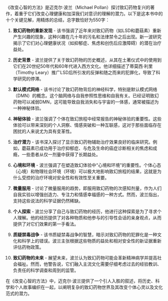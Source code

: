 《改变心智的方法》是迈克尔·波兰（Michael Pollan）探讨致幻药物复兴的著作，着重于它们改变心理健康和加深我们对意识的理解的潜力。以下是这本书中的十个关键见解，用精炼的总结，总字数恰好为550字：

1. **致幻药物的重新发现** - 该书强调了近年来对致幻药物（如LSD和蘑菇素）重新产生兴趣的现象，这种兴趣在几十年的污名和法律禁令之后出现。新一波研究揭示了它们对心理健康状况（如抑郁症、焦虑和创伤后应激障碍）的潜在治疗益处。

2. **历史背景** - 波兰提供了关于致幻药物的历史概述，从其在土著仪式中的使用到它们在20世纪50年代和60年代进入西方文化。他详细描述了蒂莫西·利里（Timothy Leary）推广LSD后所引发的反弹和随之而来的犯罪化，导致了科学研究的停滞。

3. **默认模式网络** - 该书讨论了致幻药物背后的神经科学，特别是默认模式网络（DMN）的概念。这个脑网络与自我参照性思维和自我有关。已经证明致幻药物可以减弱DMN，这可能导致自我消失和与宇宙的一体感，通常被描述为一种神秘体验。

4. **神秘体验** - 波兰强调了个体在致幻旅程中经常报告的神秘体验的重要性。这些体验可以带来深刻的个人洞察、情感突破和一种互联感，这对于那些面临存在困扰的人来说尤为具有变革性。

5. **治疗潜力** - 该书深入探讨了显示致幻药物辅助治疗效果良好的临床研究。例如，蘑菇素已成功用于治疗抑郁症、与危及生命的癌症诊断相关的焦虑和成瘾，一些患者从仅一剂量中获得了长期益处。

6. **心境和环境** - 波兰强调了在塑造致幻体验中“心境和环境”的重要性。个体心态（心境）和物理社会环境（环境）可以极大地影响致幻旅程的结果，这就是为什么受控的治疗环境对安全性和有效性至关重要。

7. **微量服用** - 讨论了微量服用的趋势，即服用致幻药物的次感知剂量，作为人们自我实验以增强创造力、专注力和情感幸福感的一种方式。然而，波兰指出，支持这些说法的科学证据仍然稀缺。

8. **个人探索** - 波兰分享了自己与致幻药物的经历，他进行这种探索是为了寻求个人理解。他的经历提供了对各种物质和他参与的引导性会话的亲身观点，从而提供了对它们效果的第一手看法。

9. **质疑禁毒战争** - 该书质疑禁毒战争的智慧，暗示对致幻药物的犯罪化是一种文化和科学上的错误。波兰主张根据这些物质的益处和相对安全性的新证据重新评估药物政策。

10. **致幻药物的未来** - 展望未来，波兰认为致幻药物可能会革新精神病学并提高社会福祉。然而，他警告说，它们融入主流文化需要仔细考虑过去的经验教训、负责任的科学调查和周到的监管。

在《改变心智的方法》中，迈克尔·波兰提供了一个引人入胜的叙述，将历史、科学和个人故事编织在一起，以阐明复杂的致幻药物世界及其改变个体心灵以及文化范式的潜力。